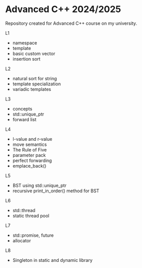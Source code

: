 # Advanced C++ 2024/2025
Repository created for Advanced C++ course on my university.

L1
- namespace
- template
- basic custom vector
- insertion sort

L2
- natural sort for string
- template specialization
- variadic templates

L3
- concepts
- std::unique_ptr
- forward list

L4
- l-value and r-value
- move semantics
- The Rule of Five
- parameter pack
- perfect forwarding
- emplace_back()

L5
- BST using std::unique_ptr
- recursive print_in_order() method for BST

L6
- std::thread
- static thread pool

L7
- std::promise, future
- allocator

L8
- Singleton in static and dynamic library

